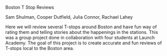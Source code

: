 Boston T Stop Reviews

Sam Shulman, Cooper Dutfield, Julia Connor, Rachael Lahey

Here we will review several T-stops around Boston and have fun way of rating them and telling stories about the happenings in the stations. This was a group project done in collaboration with four students at Launch Academy. The goal of this project is to create accurate and fun reviews of T-stops local to the Boston area.